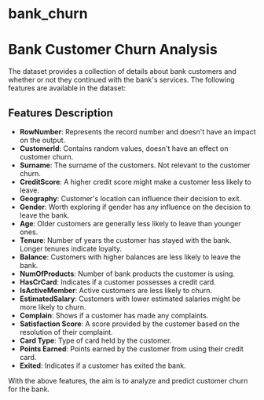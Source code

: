 # bank_churn

# Bank Customer Churn Analysis

The dataset provides a collection of details about bank customers and whether or not they continued with the bank's services. The following features are available in the dataset:

## Features Description

- **RowNumber**: Represents the record number and doesn't have an impact on the output.
- **CustomerId**: Contains random values, doesn't have an effect on customer churn.
- **Surname**: The surname of the customers. Not relevant to the customer churn.
- **CreditScore**: A higher credit score might make a customer less likely to leave.
- **Geography**: Customer's location can influence their decision to exit.
- **Gender**: Worth exploring if gender has any influence on the decision to leave the bank.
- **Age**: Older customers are generally less likely to leave than younger ones.
- **Tenure**: Number of years the customer has stayed with the bank. Longer tenures indicate loyalty.
- **Balance**: Customers with higher balances are less likely to leave the bank.
- **NumOfProducts**: Number of bank products the customer is using.
- **HasCrCard**: Indicates if a customer possesses a credit card.
- **IsActiveMember**: Active customers are less likely to churn.
- **EstimatedSalary**: Customers with lower estimated salaries might be more likely to churn.
- **Complain**: Shows if a customer has made any complaints.
- **Satisfaction Score**: A score provided by the customer based on the resolution of their complaint.
- **Card Type**: Type of card held by the customer.
- **Points Earned**: Points earned by the customer from using their credit card.
- **Exited**: Indicates if a customer has exited the bank.

With the above features, the aim is to analyze and predict customer churn for the bank.
